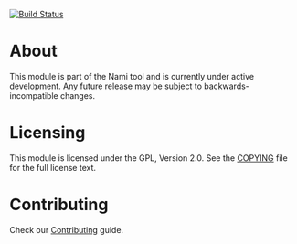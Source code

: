 [![Build Status](https://api.travis-ci.org/bitnami/nami-test.svg?branch=master)](http://travis-ci.org/bitnami/nami-test)


# About


This module is part of the Nami tool and is currently under active development. Any future release may be subject to backwards-incompatible changes.

# Licensing

This module is licensed under the GPL, Version 2.0. See the [COPYING](COPYING) file for the full license text.

# Contributing

Check our [Contributing](CONTRIBUTING.md) guide.
